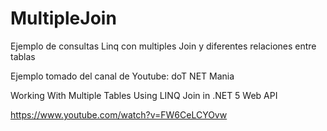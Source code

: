 # MultipleJoin
Ejemplo de consultas Linq con multiples Join y diferentes relaciones entre tablas

Ejemplo tomado del canal de Youtube:
doT NET Mania

Working With Multiple Tables Using LINQ Join in .NET 5 Web API

https://www.youtube.com/watch?v=FW6CeLCYOvw
